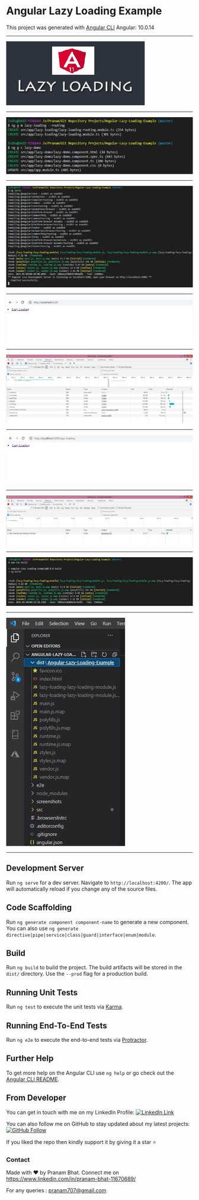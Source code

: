# Angular Lazy Loading Example

This project was generated with [Angular CLI](https://github.com/angular/angular-cli) Angular: 10.0.14

-------------------------------------------------------------

<img src="/screenshots/Angular-Lazy-Loading-Template.JPG" />

-------------------------------------------------------------

<img src="/screenshots/Angular-Lazy-Loading-Example 1.JPG" />

-------------------------------------------------------------

<img src="/screenshots/Angular-Lazy-Loading-Example 2.JPG" />

-------------------------------------------------------------

<img src="/screenshots/Angular-Lazy-Loading-Example 3.JPG" />

-------------------------------------------------------------

<img src="/screenshots/Angular-Lazy-Loading-Example 4.JPG" />

-------------------------------------------------------------

<img src="/screenshots/Angular-Lazy-Loading-Example 5.JPG" />

-------------------------------------------------------------

<img src="/screenshots/Angular-Lazy-Loading-Example 6.JPG" />

-------------------------------------------------------------

<img src="/screenshots/Angular-Lazy-Loading-Example 7.JPG" />

-------------------------------------------------------------

<img src="/screenshots/Angular-Lazy-Loading-Example 8.JPG" />

-------------------------------------------------------------

## Development Server

Run `ng serve` for a dev server. Navigate to `http://localhost:4200/`. The app will automatically reload if you change any of the source files.

## Code Scaffolding

Run `ng generate component component-name` to generate a new component. You can also use `ng generate directive|pipe|service|class|guard|interface|enum|module`.

## Build

Run `ng build` to build the project. The build artifacts will be stored in the `dist/` directory. Use the `--prod` flag for a production build.

## Running Unit Tests

Run `ng test` to execute the unit tests via [Karma](https://karma-runner.github.io).

## Running End-To-End Tests

Run `ng e2e` to execute the end-to-end tests via [Protractor](http://www.protractortest.org/).

## Further Help

To get more help on the Angular CLI use `ng help` or go check out the [Angular CLI README](https://github.com/angular/angular-cli/blob/master/README.md).


## From Developer

You can get in touch with me on my LinkedIn Profile: [![LinkedIn Link](https://img.shields.io/badge/Connect-Pranam%20Bhat-blue.svg?logo=linkedin&longCache=true&style=social&label=Connect
)](https://www.linkedin.com/in/pranam-bhat-11670689/)

You can also follow me on GitHub to stay updated about my latest projects: [![GitHub Follow](https://img.shields.io/badge/Connect-Pranam%20Bhat-blue.svg?logo=Github&longCache=true&style=social&label=Follow)](https://github.com/PranamBhat)

If you liked the repo then kindly support it by giving it a star ⭐

### Contact

Made with :heart: by Pranam Bhat. Connect me on https://www.linkedin.com/in/pranam-bhat-11670689/

For any queries : pranam707@gmail.com

